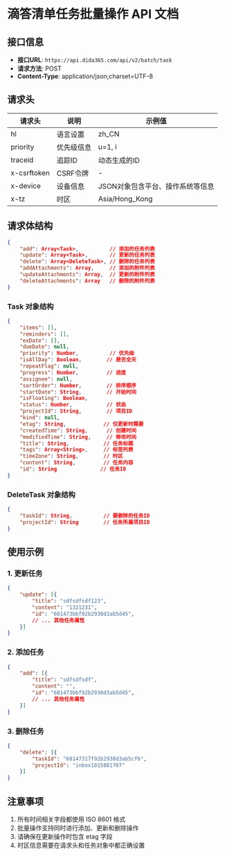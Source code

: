 
# 滴答清单任务批量操作 API 文档

## 接口信息

- **接口URL**: `https://api.dida365.com/api/v2/batch/task`
- **请求方法**: POST
- **Content-Type**: application/json;charset=UTF-8

## 请求头

| 请求头 | 说明 | 示例值 |
|--------|------|---------|
| hl | 语言设置 | zh_CN |
| priority | 优先级信息 | u=1, i |
| traceid | 追踪ID | 动态生成的ID |
| x-csrftoken | CSRF令牌 | - |
| x-device | 设备信息 | JSON对象包含平台、操作系统等信息 |
| x-tz | 时区 | Asia/Hong_Kong |

## 请求体结构

```json
{
    "add": Array<Task>,          // 添加的任务列表
    "update": Array<Task>,       // 更新的任务列表
    "delete": Array<DeleteTask>, // 删除的任务列表
    "addAttachments": Array,     // 添加的附件列表
    "updateAttachments": Array,  // 更新的附件列表
    "deleteAttachments": Array   // 删除的附件列表
}
```

### Task 对象结构

```json
{
    "items": [],
    "reminders": [],
    "exDate": [],
    "dueDate": null,
    "priority": Number,          // 优先级
    "isAllDay": Boolean,        // 是否全天
    "repeatFlag": null,
    "progress": Number,         // 进度
    "assignee": null,
    "sortOrder": Number,        // 排序顺序
    "startDate": String,        // 开始时间
    "isFloating": Boolean,
    "status": Number,           // 状态
    "projectId": String,        // 项目ID
    "kind": null,
    "etag": String,            // 仅更新时需要
    "createdTime": String,      // 创建时间
    "modifiedTime": String,     // 修改时间
    "title": String,           // 任务标题
    "tags": Array<String>,     // 标签列表
    "timeZone": String,        // 时区
    "content": String,         // 任务内容
    "id": String              // 任务ID
}
```

### DeleteTask 对象结构

```json
{
    "taskId": String,          // 要删除的任务ID
    "projectId": String        // 任务所属项目ID
}
```

## 使用示例

### 1. 更新任务

```json
{
    "update": [{
        "title": "sdfsdfsdf123",
        "content": "1321231",
        "id": "681473bbf92b2938d3ab5d45",
        // ... 其他任务属性
    }]
}
```

### 2. 添加任务

```json
{
    "add": [{
        "title": "sdfsdfsdf",
        "content": "",
        "id": "681473bbf92b2938d3ab5d45",
        // ... 其他任务属性
    }]
}
```

### 3. 删除任务

```json
{
    "delete": [{
        "taskId": "68147317f92b2938d3ab5cf6",
        "projectId": "inbox1015881707"
    }]
}
```

## 注意事项

1. 所有时间相关字段都使用 ISO 8601 格式
2. 批量操作支持同时进行添加、更新和删除操作
3. 请确保在更新操作时包含 etag 字段
4. 时区信息需要在请求头和任务对象中都正确设置